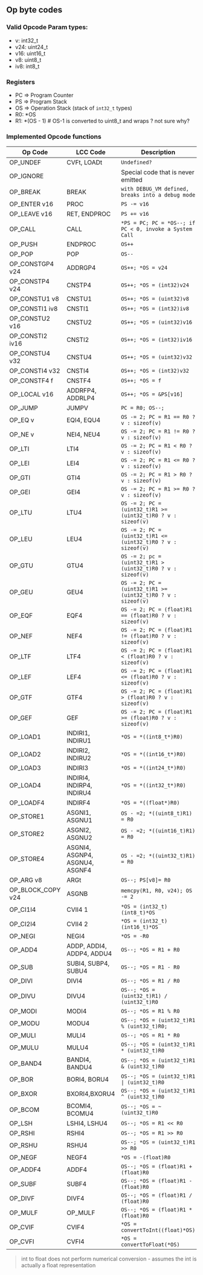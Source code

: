 ## Op byte codes


### Valid Opcode Param types:

 * v: int32_t
 * v24: uint24_t
 * v16: uint16_t
 * v8: uint8_t
 * iv8: int8_t


### Registers
* PC => Program Counter
* PS => Program Stack
* OS => Operation Stack (stack of `int32_t` types)
* R0: *OS
* R1: *(OS - 1)  # OS-1 is converted to uint8_t and wraps ? not sure why?

### Implemented Opcode functions

| Op Code           | LCC Code                  | Description                                                   |
| ----------------- | ------------------------- | ------------------------------------------------------------- |
| OP_UNDEF          | CVFt, LOADt               | `Undefined?`                                                  |
| OP_IGNORE         |                           | Special code that is never emitted                            |
| OP_BREAK          | BREAK                     | `with DEBUG_VM defined, breaks into a debug mode`             |
| OP_ENTER v16      | PROC                      | `PS -= v16`                                                   |
| OP_LEAVE v16      | RET, ENDPROC              | `PS += v16`                                                   |
| OP_CALL           | CALL                      | `*PS = PC; PC = *OS--; if PC < 0, invoke a System Call`       |
| OP_PUSH           | ENDPROC                   | `OS++`                                                        |
| OP_POP            | POP                       | `OS--`                                                        |
| OP_CONSTGP4 v24   | ADDRGP4                   | `OS++; *OS = v24`                                             |
| OP_CONSTP4 v24    | CNSTP4                    | `OS++; *OS = (int32)v24`                                      |
| OP_CONSTU1 v8     | CNSTU1                    | `OS++; *OS = (uint32)v8`                                      |
| OP_CONSTI1 iv8    | CNSTI1                    | `OS++; *OS = (int32)iv8`                                      |
| OP_CONSTU2 v16    | CNSTU2                    | `OS++; *OS = (uint32)v16`                                     |
| OP_CONSTI2 iv16   | CNSTI2                    | `OS++; *OS = (int32)iv16`                                     |
| OP_CONSTU4 v32    | CNSTU4                    | `OS++; *OS = (uint32)v32`                                     |
| OP_CONSTI4 v32    | CNSTI4                    | `OS++; *OS = (int32)v32`                                      |
| OP_CONSTF4 f      | CNSTF4                    | `OS++; *OS = f`                                               |
| OP_LOCAL v16      | ADDRFP4, ADDRLP4          | `OS++; *OS = &PS[v16]`                                         |
| OP_JUMP           | JUMPV                     | `PC = R0; OS--;`                                              |
| OP_EQ v           | EQI4, EQU4                | `OS -= 2; PC = R1 == R0 ? v : sizeof(v)`                      |
| OP_NE v           | NEI4, NEU4                | `OS -= 2; PC = R1 != R0 ? v : sizeof(v)`                      |
| OP_LTI            | LTI4                      | `OS -= 2; PC = R1 < R0 ? v : sizeof(v) `                      |
| OP_LEI            | LEI4                      | `OS -= 2; PC = R1 <= R0 ? v : sizeof(v)`                      |
| OP_GTI            | GTI4                      | `OS -= 2; PC = R1 > R0 ? v : sizeof(v) `                      |
| OP_GEI            | GEI4                      | `OS -= 2; PC = R1 >= R0 ? v : sizeof(v)`                      |
| OP_LTU            | LTU4                      | `OS -= 2; PC = (uint32_t)R1 >= (uint32_t)R0 ? v : sizeof(v) ` |
| OP_LEU            | LEU4                      | `OS -= 2; PC = (uint32_t)R1 <= (uint32_t)R0 ? v : sizeof(v) ` |
| OP_GTU            | GTU4                      | `OS -= 2; pc = (uint32_t)R1 > (uint32_t)R0 ? v : sizeof(v)  ` |
| OP_GEU            | GEU4                      | `OS -= 2; PC = (uint32_t)R1 >= (uint32_t)R0 ? v : sizeof(v) ` |
| OP_EQF            | EQF4                      | `OS -= 2; PC = (float)R1 == (float)R0 ? v : sizeof(v)`        |
| OP_NEF            | NEF4                      | `OS -= 2; PC = (float)R1 != (float)R0 ? v : sizeof(v)`        |
| OP_LTF            | LTF4                      | `OS -= 2; PC = (float)R1 < (float)R0 ? v : sizeof(v)`         |
| OP_LEF            | LEF4                      | `OS -= 2; PC = (float)R1 <= (float)R0 ? v : sizeof(v)`        |
| OP_GTF            | GTF4                      | `OS -= 2; PC = (float)R1 > (float)R0 ? v : sizeof(v)`         |
| OP_GEF            | GEF                       | `OS -= 2; PC = (float)R1 >= (float)R0 ? v : sizeof(v)`        |
| OP_LOAD1          | INDIRI1, INDIRU1          | `*OS = *((int8_t*)R0)`                                        |
| OP_LOAD2          | INDIRI2, INDIRU2          | `*OS = *((int16_t*)R0)`                                       |
| OP_LOAD3          | INDIRI3                   | `*OS = *((int24_t*)R0)`                                       |
| OP_LOAD4          | INDIRI4, INDIRP4, INDIRU4 | `*OS = *((int32_t*)R0)`                                       |
| OP_LOADF4         | INDIRF4                   | `*OS = *((float*)R0)`                                         |
| OP_STORE1         | ASGNI1, ASGNU1            | `OS - =2; *((uint8_t)R1) = R0`                                |
| OP_STORE2         | ASGNI2, ASGNU2            | `OS - =2; *((uint16_t)R1) = R0`                               |
| OP_STORE4         | ASGNI4, ASGNP4, ASGNU4, ASGNF4    | `OS - =2; *((uint32_t)R1) = R0`                               |
| OP_ARG v8         | ARGt                      | `OS--; PS[v8]= R0`                                             |
| OP_BLOCK_COPY v24 | ASGNB                     | `memcpy(R1, R0, v24); OS -= 2`                                |
| OP_CI1I4           | CVII4 1                   | `*OS = (int32_t)(int8_t)*OS`                                  |
| OP_CI2I4          | CVII4 2                   | `*OS = (int32_t)(int16_t)*OS`                                 |
| OP_NEGI           | NEGI4                     | `*OS = -R0`                                                   |
| OP_ADD4            | ADDP, ADDI4, ADDP4, ADDU4 | `OS--; *OS = R1 + R0`                                         |
| OP_SUB            | SUBI4, SUBP4, SUBU4       | `OS--; *OS = R1 - R0`                                         |
| OP_DIVI           | DIVI4                     | `OS--; *OS = R1 / R0`                                         |
| OP_DIVU           | DIVU4                     | `OS--; *OS = (uint32_t)R1) / (uint32_t)R0`                    |
| OP_MODI           | MODI4                     | `OS--; *OS = R1 % R0`                                         |
| OP_MODU           | MODU4                     | `OS--; *OS = (uint32_t)R1 % (uint32_t)R0;`                    |
| OP_MULI           | MULI4                     | `OS--; *OS = R1 * R0`                                         |
| OP_MULU           | MULU4                     | `OS--; *OS = (uint32_t)R1 * (uint32_t)R0`                     |
| OP_BAND4           | BANDI4, BANDU4            | `OS--; *OS = (uint32_t)R1 & (uint32_t)R0`                     |
| OP_BOR            | BORI4, BORU4              | `OS--; *OS = (uint32_t)R1 \| (uint32_t)R0`                    |
| OP_BXOR           | BXORI4,BXORU4             | `OS--; *OS = (uint32_t)R1 ^ (uint32_t)R0`                     |
| OP_BCOM           | BCOMI4, BCOMU4            | `OS--; *OS = ~(uint32_t)R0`                                   |
| OP_LSH            | LSHI4, LSHU4              | `OS--; *OS = R1 << R0`                                        |
| OP_RSHI           | RSHI4                     | `OS--; *OS = R1 >> R0`                                        |
| OP_RSHU           | RSHU4                     | `OS--; *OS = (uint32_t)R1 >> R0`                              |
| OP_NEGF           | NEGF4                     | `*OS = -(float)R0`                                            |
| OP_ADDF4           | ADDF4                     | `OS--; *OS = (float)R1 + (float)R0`                           |
| OP_SUBF           | SUBF4                     | `OS--; *OS = (float)R1 - (float)R0`                           |
| OP_DIVF           | DIVF4                     | `OS--; *OS = (float)R1 / (float)R0`                           |
| OP_MULF           | OP_MULF                   | `OS--; *OS = (float)R1 * (float)R0`                           |
| OP_CVIF           | CVIF4                     | `*OS = convertToInt((float)*OS)`                              |
| OP_CVFI           | CVFI4                     | `*OS = convertToFloat(*OS)`                                   |

> int to float does not perform numerical conversion - assumes the int is actually a float representation

